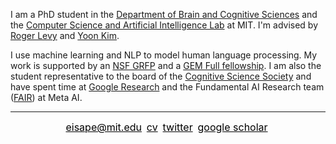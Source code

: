 I am a PhD student in the [Department of Brain and Cognitive Sciences](https://bcs.mit.edu/) and the [Computer Science and Artificial Intelligence Lab](https://www.csail.mit.edu/) at MIT. I'm advised by [Roger Levy](http://cpl.mit.edu/people.html) and [Yoon Kim](https://people.csail.mit.edu/yoonkim/).

I use machine learning and NLP to model human language processing. My work is supported by an [NSF GRFP](https://www.nsfgrfp.org/) and a [GEM Full fellowship](https://gemfellowship.org/). I am also the student representative to the board of the [Cognitive Science Society](https://cognitivesciencesociety.org/) and have spent time at [Google Research](https://research.google/) and the Fundamental AI Research team ([FAIR](https://ai.meta.com/research/)) at Meta AI.

---
<p align="center">
    <a href="mailto:eisape@mit.edu" style="color:black;font-size: 16px;">eisape@mit.edu</a>&nbsp
    <a href="eisape_files/cv.pdf" style="color:black;font-size: 16px;">cv</a>&nbsp
    <a href="https://twitter.com/tiwa_eisape" style="color:black;font-size: 16px;">twitter</a>&nbsp
    <a href="https://scholar.google.com/citations?hl=en&user=1FI8NfEAAAAJ&view_op=list_works&sortby=pubdate" style="color:black;font-size: 16px;">google scholar</a>&nbsp
</p>
